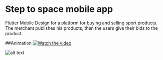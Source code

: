 # Step to space mobile app

Flutter Mobile Design for a platform for buying and selling sport products. The merchant publishes his products, then the users give their bids to the product.

##Animation
[![Watch the video](https://github.com/KOSSHOH/shopping_figma_one/blob/master/screenshots/home.jpg)](https://github.com/KOSSHOH/shopping_figma_one/blob/master/screenshots/anim/item.mp4)

![alt text](https://github.com/KOSSHOH/shopping_figma_one/blob/master/screenshots/home.jpg?raw=true)
